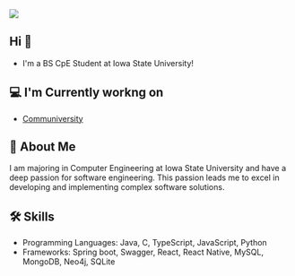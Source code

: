 <img src="https://capsule-render.vercel.app/api?type=Venom&color=auto&height=300&section=header&text=Jun%20Choi&fontSize=90" />

 <h2>Hi 👋</h2>
 
- I'm a BS CpE Student at Iowa State University!

<h2>💻 I'm Currently workng on</h2>

- [Communiversity](https://github.com/Jun-Choi-150/communiversity)

## 🚀 About Me
I am majoring in Computer Engineering at Iowa State University and have a deep passion for software engineering. This passion leads me to excel in developing and implementing complex software solutions.

## 🛠 Skills
- Programming Languages: Java, C, TypeScript, JavaScript, Python
- Frameworks: Spring boot, Swagger, React, React Native, MySQL, MongoDB, Neo4j, SQLite

<!--
**Jun-Choi-150/Jun-Choi-150** is a ✨ _special_ ✨ repository because its `README.md` (this file) appears on your GitHub profile.

Here are some ideas to get you started:

- 🔭 I’m currently working on ...
- 🌱 I’m currently learning ...
- 👯 I’m looking to collaborate on ...
- 🤔 I’m looking for help with ...
- 💬 Ask me about ...
- 📫 How to reach me: ...
- 😄 Pronouns: ...
- ⚡ Fun fact: ...
-->
